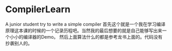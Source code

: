 # CompilerLearn
A junior student  try to write a simple compiler
首先这个就是一个我在学习编译原理这本课的时候的一个记录历程吧。当然我的最后想要的就是自己能够写出来一个小小的编译器的Demo。
然后上面算法什么的都是参考龙书上面的。代码没有抄袭别人的。
